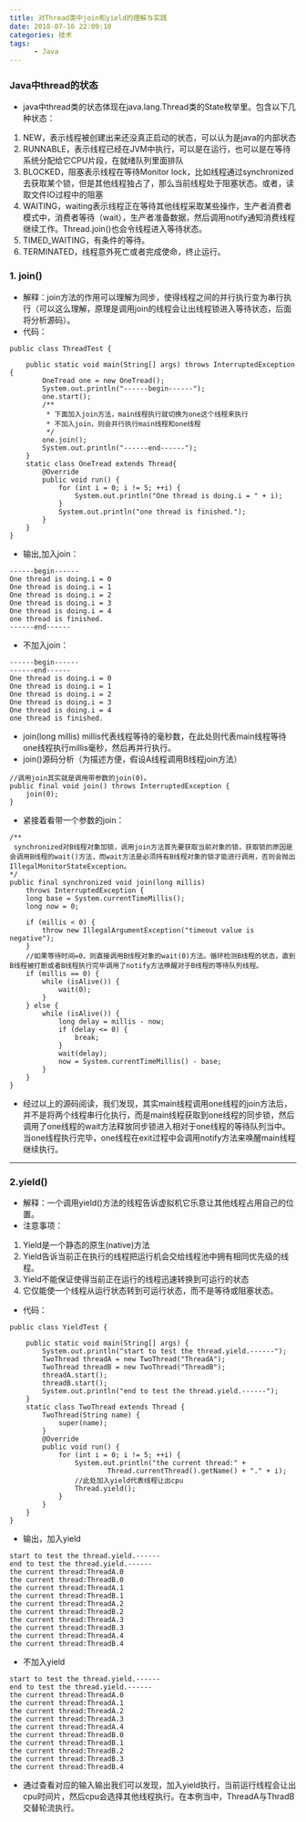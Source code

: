 ```yaml
---
title: 对Thread类中join和yield的理解与实践
date: 2018-07-16 22:09:10
categories: 技术
tags:
      - Java
---
```

### Java中thread的状态
* java中thread类的状态体现在java.lang.Thread类的State枚举里。包含以下几种状态：
1. NEW，表示线程被创建出来还没真正启动的状态，可以认为是java的内部状态
2. RUNNABLE，表示线程已经在JVM中执行，可以是在运行，也可以是在等待系统分配给它CPU片段，在就绪队列里面排队
3. BLOCKED，阻塞表示线程在等待Monitor lock，比如线程通过synchronized去获取某个锁，但是其他线程独占了，那么当前线程处于阻塞状态。或者，读取文件IO过程中的阻塞
4. WAITING，waiting表示线程正在等待其他线程采取某些操作，生产者消费者模式中，消费者等待（wait），生产者准备数据，然后调用notify通知消费线程继续工作。Thread.join()也会令线程进入等待状态。
5. TIMED_WAITING，有条件的等待。
6. TERMINATED，线程意外死亡或者完成使命，终止运行。
### 1. join()
* 解释：join方法的作用可以理解为同步，使得线程之间的并行执行变为串行执行（可以这么理解，原理是调用join的线程会让出线程锁进入等待状态，后面将分析源码）。
* 代码：
```
public class ThreadTest {

    public static void main(String[] args) throws InterruptedException {
        OneTread one = new OneTread();
        System.out.println("------begin------");
        one.start();
        /**
         * 下面加入join方法，main线程执行就切换为one这个线程来执行
         * 不加入join，则会并行执行main线程和one线程
         */
        one.join();
        System.out.println("------end------");
    }
    static class OneTread extends Thread{
        @Override
        public void run() {
            for (int i = 0; i != 5; ++i) {
                System.out.println("One thread is doing.i = " + i);
            }
            System.out.println("one thread is finished.");
        }
    }
}
```
* 输出,加入join：
```
------begin------
One thread is doing.i = 0
One thread is doing.i = 1
One thread is doing.i = 2
One thread is doing.i = 3
One thread is doing.i = 4
one thread is finished.
------end------
```
* 不加入join：
```
------begin------
------end------
One thread is doing.i = 0
One thread is doing.i = 1
One thread is doing.i = 2
One thread is doing.i = 3
One thread is doing.i = 4
one thread is finished.
```
* join(long millis)
millis代表线程等待的毫秒数，在此处则代表main线程等待one线程执行millis毫秒，然后再并行执行。
* join()源码分析（为描述方便，假设A线程调用B线程join方法）
```
//调用join其实就是调用带参数的join(0)。
public final void join() throws InterruptedException {
    join(0);
}
```
* 紧接着看带一个参数的join：
```
/**
 synchronized对B线程对象加锁，调用join方法首先要获取当前对象的锁，获取锁的原因是会调用B线程的wait()方法，而wait方法是必须持有B线程对象的锁才能进行调用，否则会抛出IllegalMonitorStateException。
*/
public final synchronized void join(long millis)
    throws InterruptedException {
    long base = System.currentTimeMillis();
    long now = 0;

    if (millis < 0) {
        throw new IllegalArgumentException("timeout value is negative");
    }
    //如果等待时间=0，则直接调用B线程对象的wait(0)方法。循环检测B线程的状态，直到B线程被打断或者B线程执行完毕调用了notify方法唤醒对于B线程的等待队列线程。
    if (millis == 0) {
        while (isAlive()) {
            wait(0);
        }
    } else {
        while (isAlive()) {
            long delay = millis - now;
            if (delay <= 0) {
                break;
            }
            wait(delay);
            now = System.currentTimeMillis() - base;
        }
    }
}
```

* 经过以上的源码阅读，我们发现，其实main线程调用one线程的join方法后，并不是将两个线程串行化执行，而是main线程获取到one线程的同步锁，然后调用了one线程的wait方法释放同步锁进入相对于one线程的等待队列当中。当one线程执行完毕，one线程在exit过程中会调用notify方法来唤醒main线程继续执行。
---
### 2.yield()
* 解释：一个调用yield()方法的线程告诉虚拟机它乐意让其他线程占用自己的位置。
* 注意事项：
1. Yield是一个静态的原生(native)方法
2. Yield告诉当前正在执行的线程把运行机会交给线程池中拥有相同优先级的线程。
3. Yield不能保证使得当前正在运行的线程迅速转换到可运行的状态
4. 它仅能使一个线程从运行状态转到可运行状态，而不是等待或阻塞状态。
* 代码：
```
public class YieldTest {

    public static void main(String[] args) {
        System.out.println("start to test the thread.yield.------");
        TwoThread threadA = new TwoThread("ThreadA");
        TwoThread threadB = new TwoThread("ThreadB");
        threadA.start();
        threadB.start();
        System.out.println("end to test the thread.yield.------");
    }
    static class TwoThread extends Thread {
        TwoThread(String name) {
            super(name);
        }
        @Override
        public void run() {
            for (int i = 0; i != 5; ++i) {
                System.out.println("the current thread:" +
                        Thread.currentThread().getName() + "." + i);
                //此处加入yield代表线程让出cpu
                Thread.yield();
            }
        }
    }
}
```

* 输出，加入yield
```
start to test the thread.yield.------
end to test the thread.yield.------
the current thread:ThreadA.0
the current thread:ThreadB.0
the current thread:ThreadA.1
the current thread:ThreadB.1
the current thread:ThreadA.2
the current thread:ThreadB.2
the current thread:ThreadA.3
the current thread:ThreadB.3
the current thread:ThreadA.4
the current thread:ThreadB.4
```
* 不加入yield
```
start to test the thread.yield.------
end to test the thread.yield.------
the current thread:ThreadA.0
the current thread:ThreadA.1
the current thread:ThreadA.2
the current thread:ThreadA.3
the current thread:ThreadA.4
the current thread:ThreadB.0
the current thread:ThreadB.1
the current thread:ThreadB.2
the current thread:ThreadB.3
the current thread:ThreadB.4
```
* 通过查看对应的输入输出我们可以发现，加入yield执行，当前运行线程会让出cpu时间片，然后cpu会选择其他线程执行。在本例当中，ThreadA与ThradB交替轮流执行。
